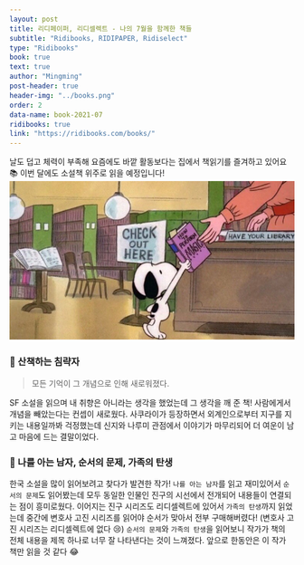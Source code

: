 ```yaml
---
layout: post
title: 리디페이퍼, 리디셀렉트 - 나의 7월을 함께한 책들
subtitle: "Ridibooks, RIDIPAPER, Ridiselect"
type: "Ridibooks"
book: true
text: true
author: "Mingming"
post-header: true
header-img: "../books.png"
order: 2
data-name: book-2021-07
ridibooks: true
link: "https://ridibooks.com/books/"
---
```


날도 덥고 체력이 부족해 요즘에도 바깥 활동보다는 집에서 책읽기를 즐겨하고 있어요 &#x1f4da; 이번 달에도 소설책 위주로 읽을 예정입니다!
<img src="img/snoopy_book.jpg" alt="snoopy_book" style="zoom:80%;" />

### &#x1f4d4; 산책하는 침략자
> 모든 기억이 그 개념으로 인해 새로워졌다.

SF 소설을 읽으며 내 취향은 아니라는 생각을 했었는데 그 생각을 깨 준 책! 사람에게서 개념을 빼았는다는 컨셉이 새로웠다. 사쿠라이가 등장하면서 외계인으로부터 지구를 지키는 내용일까봐 걱정했는데 신지와 나루미 관점에서 이야기가 마무리되어 더 여운이 남고 마음에 드는 결말이었다.

### &#x1f4d4; 나를 아는 남자, 순서의 문제, 가족의 탄생
한국 소설을 많이 읽어보려고 찾다가 발견한 작가! `나를 아는 남자`를 읽고 재미있어서 `순서의 문제`도 읽어봤는데 모두 동일한 인물인 진구의 시선에서 전개되어 내용들이 연결되는 점이 흥미로웠다. 이어지는 진구 시리즈도 리디셀렉트에 있어서 `가족의 탄생`까지 읽었는데 중간에 변호사 고진 시리즈를 읽어야 순서가 맞아서 전부 구매해버렸다! (변호사 고진 시리즈는 리디셀렉트에 없다 &#x1f622;) `순서의 문제`와 `가족의 탄생`을 읽어보니 작가가 책의 전체 내용을 제목 하나로 너무 잘 나타낸다는 것이 느껴졌다. 앞으로 한동안은 이 작가 책만 읽을 것 같다 &#x1f602;